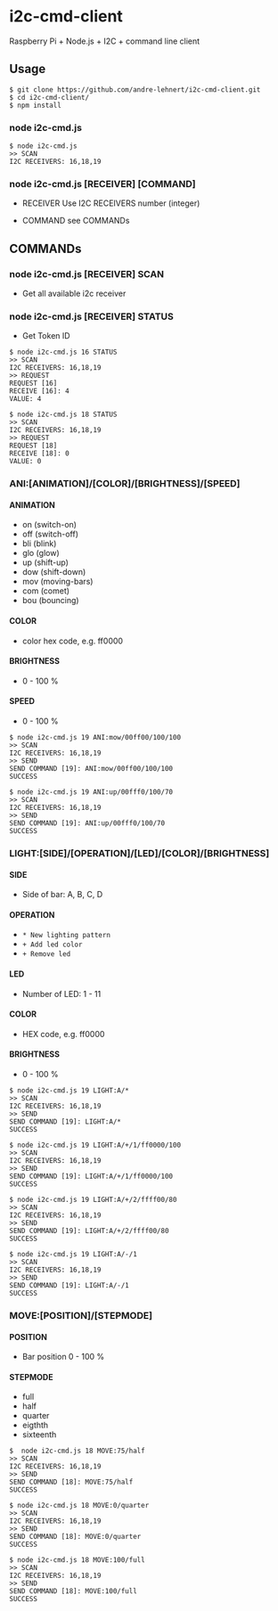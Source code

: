 # i2c-cmd-client
Raspberry Pi + Node.js + I2C + command line client

## Usage

```
$ git clone https://github.com/andre-lehnert/i2c-cmd-client.git
$ cd i2c-cmd-client/
$ npm install
```

### node i2c-cmd.js

```
$ node i2c-cmd.js
>> SCAN
I2C RECEIVERS: 16,18,19
```

### node i2c-cmd.js [RECEIVER] [COMMAND]

- RECEIVER
  Use I2C RECEIVERS number (integer)

- COMMAND
  see COMMANDs

## COMMANDs

### node i2c-cmd.js [RECEIVER] SCAN
- Get all available i2c receiver

### node i2c-cmd.js [RECEIVER] STATUS
- Get Token ID

```
$ node i2c-cmd.js 16 STATUS
>> SCAN
I2C RECEIVERS: 16,18,19
>> REQUEST
REQUEST [16]
RECEIVE [16]: 4
VALUE: 4

$ node i2c-cmd.js 18 STATUS
>> SCAN
I2C RECEIVERS: 16,18,19
>> REQUEST
REQUEST [18]
RECEIVE [18]: 0
VALUE: 0
```

### ANI:[ANIMATION]/[COLOR]/[BRIGHTNESS]/[SPEED]

#### ANIMATION
- on (switch-on)
- off (switch-off)
- bli (blink)
- glo (glow)
- up (shift-up)
- dow (shift-down)
- mov (moving-bars)
- com (comet)
- bou (bouncing)

#### COLOR
- color hex code, e.g. ff0000

#### BRIGHTNESS
- 0 - 100 %
  
#### SPEED
- 0 - 100 %

```
$ node i2c-cmd.js 19 ANI:mow/00ff00/100/100
>> SCAN
I2C RECEIVERS: 16,18,19
>> SEND
SEND COMMAND [19]: ANI:mow/00ff00/100/100
SUCCESS

$ node i2c-cmd.js 19 ANI:up/00fff0/100/70
>> SCAN
I2C RECEIVERS: 16,18,19
>> SEND
SEND COMMAND [19]: ANI:up/00fff0/100/70
SUCCESS
```

### LIGHT:[SIDE]/[OPERATION]/[LED]/[COLOR]/[BRIGHTNESS]
#### SIDE
- Side of bar: A, B, C, D

#### OPERATION
- `* New lighting pattern`
- `+ Add led color`
- `+ Remove led`

#### LED
- Number of LED: 1 - 11

#### COLOR
- HEX code, e.g. ff0000

#### BRIGHTNESS
- 0 - 100 %

```
$ node i2c-cmd.js 19 LIGHT:A/*
>> SCAN
I2C RECEIVERS: 16,18,19
>> SEND
SEND COMMAND [19]: LIGHT:A/*
SUCCESS

$ node i2c-cmd.js 19 LIGHT:A/+/1/ff0000/100
>> SCAN
I2C RECEIVERS: 16,18,19
>> SEND
SEND COMMAND [19]: LIGHT:A/+/1/ff0000/100
SUCCESS

$ node i2c-cmd.js 19 LIGHT:A/+/2/ffff00/80
>> SCAN
I2C RECEIVERS: 16,18,19
>> SEND
SEND COMMAND [19]: LIGHT:A/+/2/ffff00/80
SUCCESS

$ node i2c-cmd.js 19 LIGHT:A/-/1
>> SCAN
I2C RECEIVERS: 16,18,19
>> SEND
SEND COMMAND [19]: LIGHT:A/-/1
SUCCESS
```

### MOVE:[POSITION]/[STEPMODE]

#### POSITION
- Bar position 0 - 100 %
  
#### STEPMODE
- full
- half
- quarter
- eigthth
- sixteenth

```
$  node i2c-cmd.js 18 MOVE:75/half
>> SCAN
I2C RECEIVERS: 16,18,19
>> SEND
SEND COMMAND [18]: MOVE:75/half
SUCCESS

$ node i2c-cmd.js 18 MOVE:0/quarter
>> SCAN
I2C RECEIVERS: 16,18,19
>> SEND
SEND COMMAND [18]: MOVE:0/quarter
SUCCESS

$ node i2c-cmd.js 18 MOVE:100/full
>> SCAN
I2C RECEIVERS: 16,18,19
>> SEND
SEND COMMAND [18]: MOVE:100/full
SUCCESS
```

